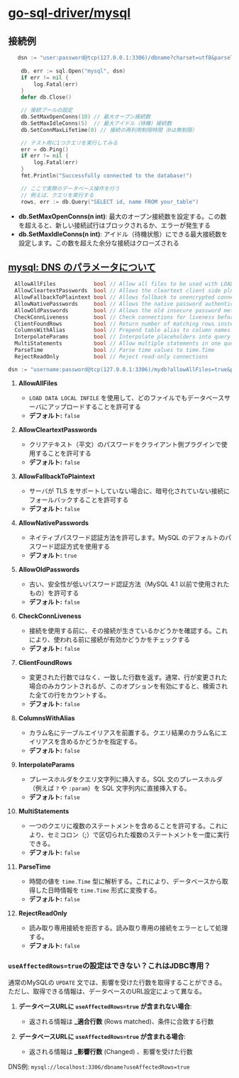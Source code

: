 # [go-sql-driver/mysql](https://github.com/go-sql-driver/mysql)

## 接続例

```go
   dsn := "user:password@tcp(127.0.0.1:3306)/dbname?charset=utf8&parseTime=True&loc=Local"
    
    db, err := sql.Open("mysql", dsn)
    if err != nil {
        log.Fatal(err)
    }
    defer db.Close()

    // 接続プールの設定
    db.SetMaxOpenConns(10) // 最大オープン接続数
    db.SetMaxIdleConns(5)  // 最大アイドル（待機）接続数
    db.SetConnMaxLifetime(0) // 接続の再利用制限時間（0は無制限）

    // テスト用に1つクエリを実行してみる
    err = db.Ping()
    if err != nil {
        log.Fatal(err)
    }
    fmt.Println("Successfully connected to the database!")

    // ここで実際のデータベース操作を行う
    // 例えば、クエリを実行する
    rows, err := db.Query("SELECT id, name FROM your_table")
```

- **db.SetMaxOpenConns(n int)**:
  最大のオープン接続数を設定する。この数を超えると、新しい接続試行はブロックされるか、エラーが発生する
- **db.SetMaxIdleConns(n int)**:
  アイドル（待機状態）にできる最大接続数を設定します。この数を超えた余分な接続はクローズされる

## [mysql: DNS のパラメータについて](https://github.com/go-sql-driver/mysql/blob/00dc21a6243c02c1a84fc82d08a821c08fde4053/dsn.go#L61-L72)

```go
  AllowAllFiles            bool // Allow all files to be used with LOAD DATA LOCAL INFILE
  AllowCleartextPasswords  bool // Allows the cleartext client side plugin
  AllowFallbackToPlaintext bool // Allows fallback to unencrypted connection if server does not support TLS
  AllowNativePasswords     bool // Allows the native password authentication method
  AllowOldPasswords        bool // Allows the old insecure password method
  CheckConnLiveness        bool // Check connections for liveness before using them
  ClientFoundRows          bool // Return number of matching rows instead of rows changed
  ColumnsWithAlias         bool // Prepend table alias to column names
  InterpolateParams        bool // Interpolate placeholders into query string
  MultiStatements          bool // Allow multiple statements in one query
  ParseTime                bool // Parse time values to time.Time
  RejectReadOnly           bool // Reject read-only connections
```

```go
dsn := "username:password@tcp(127.0.0.1:3306)/mydb?allowAllFiles=true&parseTime=true"
```

1. **AllowAllFiles**

   - `LOAD DATA LOCAL INFILE` を使用して、どのファイルでもデータベースサーバにアップロードすることを許可する
   - **デフォルト:** `false`

2. **AllowCleartextPasswords**

   - クリアテキスト（平文）のパスワードをクライアント側プラグインで使用することを許可する
   - **デフォルト:** `false`

3. **AllowFallbackToPlaintext**

   - サーバが TLS をサポートしていない場合に、暗号化されていない接続にフォールバックすることを許可する
   - **デフォルト:** `false`

4. **AllowNativePasswords**

   - ネイティブパスワード認証方法を許可します。MySQL のデフォルトのパスワード認証方式を使用する
   - **デフォルト:** `true`

5. **AllowOldPasswords**

   - 古い、安全性が低いパスワード認証方法（MySQL 4.1 以前で使用されたもの）を許可する
   - **デフォルト:** `false`

6. **CheckConnLiveness**

   - 接続を使用する前に、その接続が生きているかどうかを確認する。これにより、使われる前に接続が有効かどうかをチェックする
   - **デフォルト:** `false`

7. **ClientFoundRows**

   - 変更された行数ではなく、一致した行数を返す。通常、行が変更された場合のみカウントされるが、このオプションを有効にすると、検索された全ての行をカウントする。
   - **デフォルト:** `false`

8. **ColumnsWithAlias**

   - カラム名にテーブルエイリアスを前置する。クエリ結果のカラム名にエイリアスを含めるかどうかを指定する。
   - **デフォルト:** `false`

9. **InterpolateParams**

   - プレースホルダをクエリ文字列に挿入する。SQL 文のプレースホルダ（例えば `?` や `:param`）を SQL 文字列内に直接挿入する。
   - **デフォルト:** `false`

10. **MultiStatements**

    - 一つのクエリに複数のステートメントを含めることを許可する。これにより、セミコロン（;）で区切られた複数のステートメントを一度に実行できる。
    - **デフォルト:** `false`

11. **ParseTime**

    - 時間の値を `time.Time` 型に解析する。これにより、データベースから取得した日時情報を `time.Time` 形式に変換する。
    - **デフォルト:** `false`

12. **RejectReadOnly**
    - 読み取り専用接続を拒否する。読み取り専用の接続をエラーとして処理する。
    - **デフォルト:** `false`

### `useAffectedRows=true`の設定はできない？これはJDBC専用？

通常のMySQLの `UPDATE` 文では、影響を受けた行数を取得することができる。ただし、取得できる情報は、データベースのURL設定によって異なる。

1. **データベースURLに `useAffectedRows=true` が含まれない場合**:
   - 返される情報は **_適合行数** (Rows matched)、条件に合致する行数

2. **データベースURLに `useAffectedRows=true` が含まれる場合**:
   - 返される情報は **_影響行数** (Changed) 、影響を受けた行数

DNS例: `mysql://localhost:3306/dbname?useAffectedRows=true`

